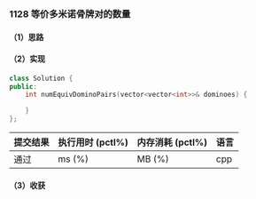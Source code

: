 ### 1128 等价多米诺骨牌对的数量

#### （1）思路

#### （2）实现

```cpp
class Solution {
public:
    int numEquivDominoPairs(vector<vector<int>>& dominoes) {

    }
};
```

| 提交结果 | 执行用时 (pctl%) | 内存消耗 (pctl%) | 语言 |
|:---------|:-----------------|:-----------------|:-----|
| 通过     |  ms (%)   |  MB (%)  | cpp  |

#### （3）收获
